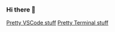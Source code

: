 ### Hi there 👋

[Pretty VSCode stuff](https://gist.github.com/kevin-wynn/19f71a484a136668db41ca200a8895ae)
[Pretty Terminal stuff](https://gist.github.com/kevin-wynn/feec1b2701b30a787d753a6ea46a8c66)
